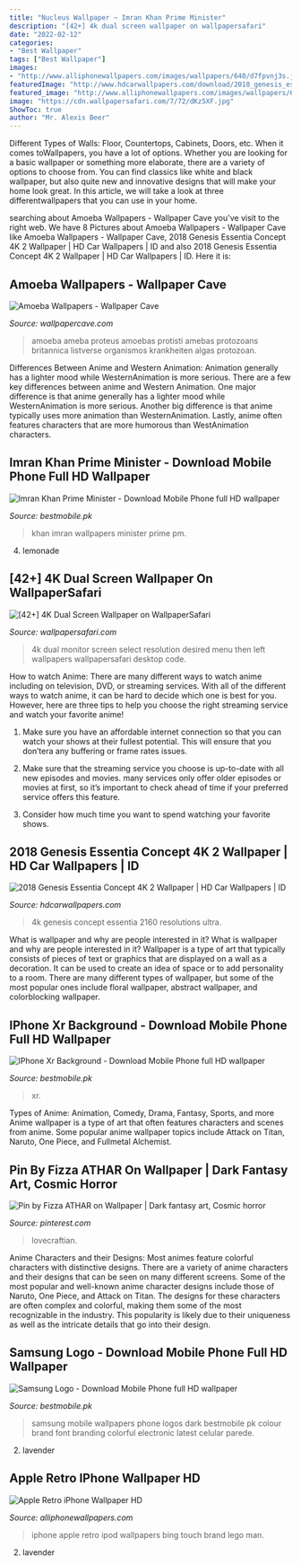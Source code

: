 ```yaml
---
title: "Nucleus Wallpaper ~ Imran Khan Prime Minister"
description: "[42+] 4k dual screen wallpaper on wallpapersafari"
date: "2022-02-12"
categories:
- "Best Wallpaper"
tags: ["Best Wallpaper"]
images:
- "http://www.alliphonewallpapers.com/images/wallpapers/640/d7fpvnj3s.jpg"
featuredImage: "http://www.hdcarwallpapers.com/download/2018_genesis_essentia_concept_4k_2-3840x2160.jpg"
featured_image: "http://www.alliphonewallpapers.com/images/wallpapers/640/d7fpvnj3s.jpg"
image: "https://cdn.wallpapersafari.com/7/72/dKz5XF.jpg"
ShowToc: true
author: "Mr. Alexis Beer"
---
```



Different Types of Walls: Floor, Countertops, Cabinets, Doors, etc.
When it comes toWallpapers, you have a lot of options. Whether you are looking for a basic wallpaper or something more elaborate, there are a variety of options to choose from. You can find classics like white and black wallpaper, but also quite new and innovative designs that will make your home look great. In this article, we will take a look at three differentwallpapers that you can use in your home.

	

		
searching about Amoeba Wallpapers - Wallpaper Cave you've visit to the right web. We have 8 Pictures about Amoeba Wallpapers - Wallpaper Cave like Amoeba Wallpapers - Wallpaper Cave, 2018 Genesis Essentia Concept 4K 2 Wallpaper | HD Car Wallpapers | ID and also 2018 Genesis Essentia Concept 4K 2 Wallpaper | HD Car Wallpapers | ID. Here it is:
		
    
## Amoeba Wallpapers - Wallpaper Cave

<img loading=lazy src="https://wallpapercave.com/wp/wp4871672.jpg" onerror="this.onerror=null;this.src='https://tse1.mm.bing.net/th?id=OIP.QTVupuli4yDKUpMCxd0cggHaE8&amp;pid=15.1';" alt="Amoeba Wallpapers - Wallpaper Cave">

_Source: wallpapercave.com_

>amoeba ameba proteus amoebas protisti amebas protozoans britannica listverse organismos krankheiten algas protozoan. 

	

Differences Between Anime and Western Animation: Animation generally has a lighter mood while WesternAnimation is more serious.
There are a few key differences between anime and Western Animation. One major difference is that anime generally has a lighter mood while WesternAnimation is more serious. Another big difference is that anime typically uses more animation than WesternAnimation. Lastly, anime often features characters that are more humorous than WestAnimation characters.

    
## Imran Khan Prime Minister - Download Mobile Phone Full HD Wallpaper

<img loading=lazy src="https://www.bestmobile.pk/wallpapers/download_file/Original_1534573664imran-khan-prime-minister.jpg" onerror="this.onerror=null;this.src='https://tse1.mm.bing.net/th?id=OIP.viJna61XPimenFPtX7XF-AHaNK&amp;pid=15.1';" alt="Imran Khan Prime Minister - Download Mobile Phone full HD wallpaper">

_Source: bestmobile.pk_

>khan imran wallpapers minister prime pm. 

	

4. lemonade 

    
## [42+] 4K Dual Screen Wallpaper On WallpaperSafari

<img loading=lazy src="https://cdn.wallpapersafari.com/7/72/dKz5XF.jpg" onerror="this.onerror=null;this.src='https://tse4.mm.bing.net/th?id=OIP.eFG7gOIV70D1SU0ymlLvqwHaCU&amp;pid=15.1';" alt="[42+] 4K Dual Screen Wallpaper on WallpaperSafari">

_Source: wallpapersafari.com_

>4k dual monitor screen select resolution desired menu then left wallpapers wallpapersafari desktop code. 

	

How to watch Anime: There are many different ways to watch anime including on television, DVD, or streaming services.
With all of the different ways to watch anime, it can be hard to decide which one is best for you. However, here are three tips to help you choose the right streaming service and watch your favorite anime!
1. Make sure you have an affordable internet connection so that you can watch your shows at their fullest potential. This will ensure that you don’tera any buffering or frame rates issues.

2. Make sure that the streaming service you choose is up-to-date with all new episodes and movies. many services only offer older episodes or movies at first, so it’s important to check ahead of time if your preferred service offers this feature.

3. Consider how much time you want to spend watching your favorite shows.

    
## 2018 Genesis Essentia Concept 4K 2 Wallpaper | HD Car Wallpapers | ID

<img loading=lazy src="http://www.hdcarwallpapers.com/download/2018_genesis_essentia_concept_4k_2-3840x2160.jpg" onerror="this.onerror=null;this.src='https://tse4.mm.bing.net/th?id=OIP.A59snda0cO7jJqPCkenJ_wHaEK&amp;pid=15.1';" alt="2018 Genesis Essentia Concept 4K 2 Wallpaper | HD Car Wallpapers | ID">

_Source: hdcarwallpapers.com_

>4k genesis concept essentia 2160 resolutions ultra. 

	

What is wallpaper and why are people interested in it?
What is wallpaper and why are people interested in it?
Wallpaper is a type of art that typically consists of pieces of text or graphics that are displayed on a wall as a decoration. It can be used to create an idea of space or to add personality to a room. There are many different types of wallpaper, but some of the most popular ones include floral wallpaper, abstract wallpaper, and colorblocking wallpaper.

    
## IPhone Xr Background - Download Mobile Phone Full HD Wallpaper

<img loading=lazy src="https://www.bestmobile.pk/wallpapers/download_file/Original_1541234306iPhone-XR.png" onerror="this.onerror=null;this.src='https://tse1.mm.bing.net/th?id=OIP.QD44FnTUITWFIVGnARrBEwHaNK&amp;pid=15.1';" alt="IPhone Xr Background - Download Mobile Phone full HD wallpaper">

_Source: bestmobile.pk_

>xr. 

	

Types of Anime: Animation, Comedy, Drama, Fantasy, Sports, and more
Anime wallpaper is a type of art that often features characters and scenes from anime. Some popular anime wallpaper topics include Attack on Titan, Naruto, One Piece, and Fullmetal Alchemist.

    
## Pin By Fizza ATHAR On Wallpaper | Dark Fantasy Art, Cosmic Horror

<img loading=lazy src="https://i.pinimg.com/originals/eb/4b/c0/eb4bc0e3b9455ed6f136b461b121c78d.jpg" onerror="this.onerror=null;this.src='https://tse1.mm.bing.net/th?id=OIP.xPJDh1anZdDTmMvd5pnjaQHaK0&amp;pid=15.1';" alt="Pin by Fizza ATHAR on Wallpaper | Dark fantasy art, Cosmic horror">

_Source: pinterest.com_

>lovecraftian. 

	

Anime Characters and their Designs: Most animes feature colorful characters with distinctive designs.
There are a variety of anime characters and their designs that can be seen on many different screens. Some of the most popular and well-known anime character designs include those of Naruto, One Piece, and Attack on Titan. The designs for these characters are often complex and colorful, making them some of the most recognizable in the industry. This popularity is likely due to their uniqueness as well as the intricate details that go into their design.

    
## Samsung Logo - Download Mobile Phone Full HD Wallpaper

<img loading=lazy src="https://www.bestmobile.pk/mobile-wallpapers/img_320x480/1530192121_320x480_samsung-logo.jpg" onerror="this.onerror=null;this.src='https://tse1.mm.bing.net/th?id=OIP.tvdldw9ynTzOvNwzvS-ESwAAAA&amp;pid=15.1';" alt="Samsung Logo - Download Mobile Phone full HD wallpaper">

_Source: bestmobile.pk_

>samsung mobile wallpapers phone logos dark bestmobile pk colour brand font branding colorful electronic latest celular parede. 

	

2. lavender 

    
## Apple Retro IPhone Wallpaper HD

<img loading=lazy src="http://www.alliphonewallpapers.com/images/wallpapers/640/d7fpvnj3s.jpg" onerror="this.onerror=null;this.src='https://tse3.mm.bing.net/th?id=OIP.j6IQTtcabbEZyXoevkvsawHaLH&amp;pid=15.1';" alt="Apple Retro iPhone Wallpaper HD">

_Source: alliphonewallpapers.com_

>iphone apple retro ipod wallpapers bing touch brand lego man. 

	

2. lavender 

